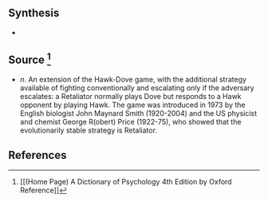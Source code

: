 ## Synthesis
- 
## Source [^1]
- $n$. An extension of the Hawk-Dove game, with the additional strategy available of fighting conventionally and escalating only if the adversary escalates: a Retaliator normally plays Dove but responds to a Hawk opponent by playing Hawk. The game was introduced in 1973 by the English biologist John Maynard Smith (1920-2004) and the US physicist and chemist George R(obert) Price (1922-75), who showed that the evolutionarily stable strategy is Retaliator.
## References

[^1]: [[(Home Page) A Dictionary of Psychology 4th Edition by Oxford Reference]]